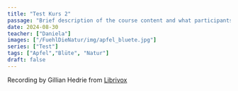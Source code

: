 ```yaml
---
title: "Test Kurs 2"
passage: "Brief description of the course content and what participants can expect to learn."
date: 2024-08-30
teacher: ["Daniela"]
images: ["/FuehlDieNatur/img/apfel_bluete.jpg"]
series: ["Test"]
tags: ["Apfel","Blüte", "Natur"]
draft: false
---
```

Recording by Gillian Hedrie from [Librivox](https://librivox.org/selections-from-the-table-talk-of-martin-luther-by-martin-luther/)
